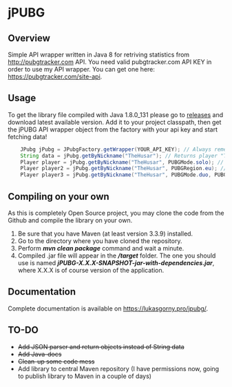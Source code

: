 # jPUBG

## Overview

Simple API wrapper written in Java 8 for retriving statistics from http://pubgtracker.com API. 
You need valid pubgtracker.com API KEY in order to use my API wrapper. You can get one here: https://pubgtracker.com/site-api.

## Usage

To get the library file compiled with Java 1.8.0_131 please go to [releases](https://github.com/Lukaszpg/jPUBG/releases) and download latest available version. Add it to your project classpath, then get the jPUBG API wrapper object from the factory with your api key and start fetching data! 

```java
    JPubg jPubg = JPubgFactory.getWrapper(YOUR_API_KEY); // Always remember to specify your API Key!
    String data = jPubg.getByNickname("TheHusar"); // Returns player "TheHusar" data in String JSON Format. Use it if you want to parse the data by yourself
    Player player = jPubg.getByNickname("TheHusar", PUBGMode.solo); // Returns player "TheHusar" object with matches filtered to played only in solo game mode
    Player player2 = jPubg.getByNickname("TheHusar", PUBGRegion.eu); // Returns player "TheHusar" object with matches filtered to only played in the EU region
    Player player3 = jPubg.getByNickname("TheHusar", PUBGMode.duo, PUBGRegion.eu); // Returns player "TheHusar" object with matches filtered to played only in duo game mode and in eu region
```

## Compiling on your own

As this is completely Open Source project, you may clone the code from the Github and compile the library on your own. 
1. Be sure that you have Maven (at least version 3.3.9) installed.
2. Go to the directory where you have cloned the repository.
3. Perform ***mvn clean package*** command and wait a minute.
4. Compiled .jar file will appear in the ***/target*** folder. The one you should use is named ***jPUBG-X.X.X-SNAPSHOT-jar-with-dependencies.jar***, where X.X.X is of course version of the application.

## Documentation

Complete documentation is available on https://lukasgorny.pro/jpubg/.

## TO-DO

- ~~Add JSON parser and return objects instead of String data~~
- ~~Add Java-docs~~
- ~~Clean-up some code mess~~
- Add library to central Maven repository (I have permissions now, going to publish library to Maven in a couple of days)
